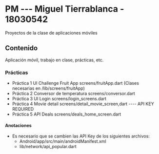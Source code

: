 # PM --- Miguel Tierrablanca - 18030542
Proyectos de la clase de aplicaciones móviles


## Contenido
Aplicación móvil, trabajo en clase, prácticas, etc.

### Prácticas
- Práctica 1 UI Challenge Fruit App screens/fruitApp.dart (Clases necesarias en /lib/screens/fruitApp)
- Práctica 2 Conversor de temperatura screens/conversor.dart 
- Práctica 3 UI Login screens/login_screens.dart
- Práctica 4 Movie detail screens/detail_movie_screen,dart ---- API KEY REQUIRED
- Práctica 5 API Deals screens/deals_home_screen.dart

#### Anotaciones
- Es necesario que se cambien las API Key de los siguientes archivos:
  -  Android/app/src/main/androidManifest.xml
  -  lib/network/api_popular.dart
